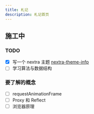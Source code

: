 ```yaml
---
title: 札记
description: 札记首页
---
```


## 施工中

### TODO

- [x] 写一个 nextra 主题 [nextra-theme-infp](https://github.com/yandif/nextra-theme-infp/)
- [ ] 学习算法与数据结构

### 要了解的概念

- [ ] requestAnimationFrame
- [ ] Proxy 和 Reflect
- [ ] 浏览器原理
